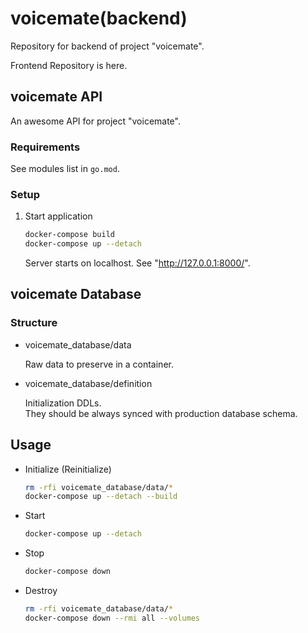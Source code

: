 # voicemate(backend)

Repository for backend of project "voicemate".

Frontend Repository is here.

## voicemate API

An awesome API for project "voicemate".

### Requirements

See modules list in `go.mod`.

### Setup

1. Start application

    ```sh
    docker-compose build
    docker-compose up --detach
    ```

    Server starts on localhost.
    See "http://127.0.0.1:8000/".


## voicemate Database

### Structure

- voicemate_database/data

  Raw data to preserve in a container.

- voicemate_database/definition

  Initialization DDLs.  
  They should be always synced with production database schema.

## Usage

- Initialize (Reinitialize)

    ```sh
    rm -rfi voicemate_database/data/*
    docker-compose up --detach --build
    ```

- Start

    ```sh
    docker-compose up --detach
    ```

- Stop

    ```sh
    docker-compose down
    ```

- Destroy

    ```sh
    rm -rfi voicemate_database/data/*
    docker-compose down --rmi all --volumes
    ```

